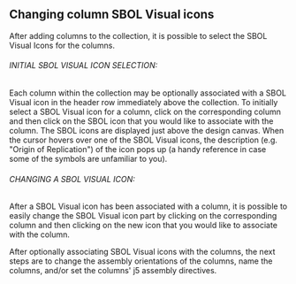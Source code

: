 ## Changing column SBOL Visual icons

After adding columns to the collection, it is possible to select the SBOL Visual Icons for the columns.

###### INITIAL SBOL VISUAL ICON SELECTION:

Each column within the collection may be optionally associated with a SBOL Visual icon in the header row immediately above the collection. To initially select a SBOL Visual icon for a column, click on the corresponding column and then click on the SBOL icon that you would like to associate with the column. The SBOL icons are displayed just above the design canvas. When the cursor hovers over one of the SBOL Visual icons, the description (e.g. "Origin of Replication") of the icon pops up (a handy reference in case some of the symbols are unfamiliar to you).

###### CHANGING A SBOL VISUAL ICON:

After a SBOL Visual icon has been associated with a column, it is possible to easily change the SBOL Visual icon part by clicking on the corresponding column and then clicking on the new icon that you would like to associate with the column.

After optionally associating SBOL Visual icons with the columns, the next steps are to change the assembly orientations of the columns, name the columns, and/or set the columns' j5 assembly directives.